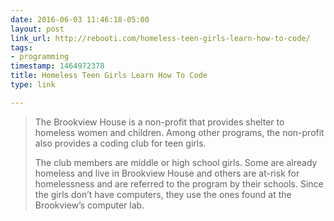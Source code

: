 ```yaml
---
date: 2016-06-03 11:46:18-05:00
layout: post
link_url: http://rebooti.com/homeless-teen-girls-learn-how-to-code/
tags:
- programming
timestamp: 1464972378
title: Homeless Teen Girls Learn How To Code
type: link

---
```

> The Brookview House is a non-profit that provides shelter to homeless women and children. Among other programs, the non-profit also provides a coding club for teen girls.
>
> The club members are middle or high school girls. Some are already homeless and live in Brookview House and others are at-risk for homelessness and are referred to the program by their schools. Since the girls don’t have computers, they use the ones found at the Brookview’s computer lab.
